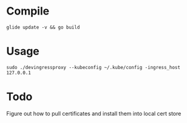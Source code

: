 # Compile
`glide update -v && go build`

# Usage
`sudo ./devingressproxy --kubeconfig ~/.kube/config -ingress_host 127.0.0.1`

# Todo
Figure out how to pull certificates and install them into local cert store